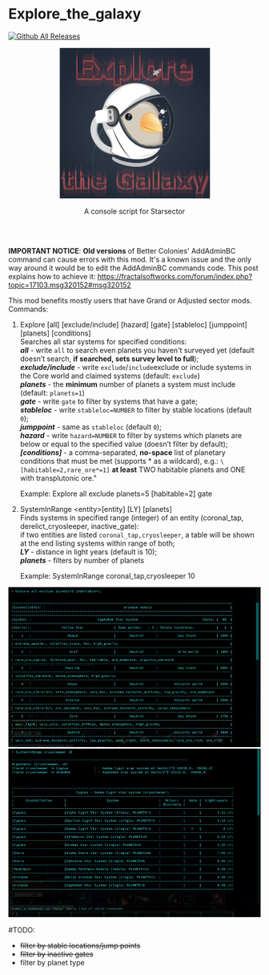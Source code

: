 # Explore_the_galaxy
[![Github All Releases](https://img.shields.io/github/downloads/MilanTodorovic/Explore_the_galaxy/total.svg)]()


<p align="center"><img src="./logo_pizonko_interlaced.png" /></p>
<p align="center">A console script for Starsector</p><br><br>


**IMPORTANT NOTICE**: **Old versions** of Better Colonies' AddAdminBC command can cause errors with this mod. It's a known issue and the only way around it would be to edit the AddAdminBC commands code. This post explains how to achieve it: https://fractalsoftworks.com/forum/index.php?topic=17103.msg320152#msg320152


This mod benefits mostly users that have Grand or Adjusted sector mods.<br>
Commands:<br>
1) Explore \[all] \[exclude/include] \[hazard] \[gate] \[stableloc] \[jumppoint] \[planets] \[conditions]<br>
Searches all star systems for specified conditions:<br>
*__all__* - write `all` to search even planets you haven't surveyed yet (default doesn’t search, __if searched, sets survey level to full__);<br>
*__exclude/include__* - write `exclude`/`include`exclude or include systems in the Core world and claimed systems (default: `exclude`)<br>
*__planets__* -  the __minimum__ number of planets a system must include (default: `planets=1`)<br>
*__gate__* - write `gate` to filter by systems that have a gate;<br>
*__stableloc__* - write `stableloc=NUMBER` to filter by stable locations (default `0`);<br>
*__jumppoint__* - same as `stableloc` (default `0`);<br>
*__hazard__* - write `hazard=NUMBER` to filter by systems which planets are below or equal to the specified value (doesn’t filter by default);<br>
*__\[conditions]__* - a comma-separated, __no-space__ list of planetary conditions that must be met (supports * as a wildcard), e.g.: `\[habitable=2,rare_ore*=1]` **at least** TWO habitable planets and ONE with transplutonic ore."<br>

    Example: Explore all exclude planets=5 \[habitable=2] gate
    
2) SystemInRange \<entity>\[entity] \[LY] \[planets]<br>
Finds systems in specified range (integer) of an entity (coronal_tap, derelict_cryosleeper, inactive_gate):<br>
if two entities are listed `coronal_tap,cryosleeper`, a table will be shown at the end listing systems within range of both;<br>
*__LY__* - distance in  light years (default is 10);<br>
*__planets__* - filters by number of planets<br>

    Example: SystemInRange coronal_tap,cryosleeper 10


<img src="./mod_pictures/mod_explore.jpg">
<img src="./mod_pictures/mod_systeminrange.jpg">


#TODO:
- <strike>filter by stable locations/jump points</strike>
- <strike>filter by inactive gates</strike>
- filter by planet type
